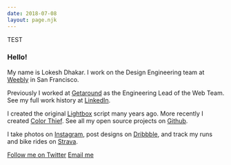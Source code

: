 ```yaml
---
date: 2018-07-08
layout: page.njk
---
```

TEST

### Hello!
 
My name is <span class="bio__name">Lokesh Dhakar</span>. I work on the Design Engineering team at [Weebly](http://weebly.com) in San Francisco.

Previously I worked at [Getaround](https://www.getaround.com/) as the Engineering Lead of the Web Team. See my full work history at [LinkedIn](https://www.linkedin.com/in/lokeshdhakar).

I created the original [Lightbox](http://lokeshdhakar.com/projects/lightbox2/) script many years ago. More recently I created [Color Thief](http://lokeshdhakar.com/projects/color-thief/). See all my open source projects on [Github](https://github.com/lokesh).

I take photos on [Instagram](https://instagram.com/lokesh), post designs on [Dribbble](https://dribbble.com/lokesh), and track my runs and bike rides on [Strava](https://www.strava.com/athletes/1136437).

<a class="btn" href="https://twitter.com/lokesh">Follow me on Twitter</a> <a class="btn js-email-link" href="#">Email me</a>
